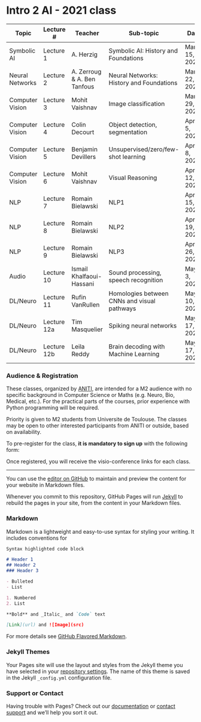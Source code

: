 # Intro 2 AI  -  2021 class


| Topic | Lecture # | Teacher |Sub-topic | Date  |  Time   |
|--------------|----------|---------------|----------------------------|--------------|--------|
| Symbolic AI  | Lecture 1 | A. Herzig | Symbolic AI: History and Foundations |  March 15, 2021 | 5-7pm |
| Neural Networks  | Lecture 2 | A. Zerroug & A. Ben Tanfous | Neural Networks: History and Foundations |  March 22, 2021 | 5-7pm |
| Computer Vision  | Lecture 3 | Mohit Vaishnav | Image classification |  March 29, 2021 | 5-7pm |
| Computer Vision  | Lecture 4 | Colin Decourt | Object detection, segmentation |  April 5, 2021 | 5-7pm |
| Computer Vision  | Lecture 5 | Benjamin Devillers | Unsupervised/zero/few-shot learning |  April 8, 2021 | 5-7pm |
| Computer Vision  | Lecture 6 | Mohit Vaishnav | Visual Reasoning |  April 12, 2021 | 5-7pm |
| NLP  | Lecture 7 | Romain Bielawski | NLP1 |  April 15, 2021 | 5-7pm |
| NLP  | Lecture 8 | Romain Bielawski | NLP2 |  April 19, 2021 | 5-7pm |
| NLP  | Lecture 9 | Romain Bielawski | NLP3 |  April 26, 2021 | 5-7pm |
| Audio  | Lecture 10 | Ismail Khalfaoui-Hassani | Sound processing, speech recognition |  May 3, 2021 | 5-7pm |
| DL/Neuro  | Lecture 11 | Rufin VanRullen | Homologies between CNNs and visual pathways |  May 10, 2021 | 5-7pm |
| DL/Neuro  | Lecture 12a | Tim Masquelier | Spiking neural networks |  May 17, 2021 | 5-6pm |
| DL/Neuro  | Lecture 12b | Leila Reddy | Brain decoding with Machine Learning |  May 17, 2021 | 6-7pm |

### Audience & Registration
These classes, organized by [ANITI](https://aniti.univ-toulouse.fr/en/), are intended for a M2 audience with no specific background in Computer Science or Maths (e.g. Neuro, Bio, Medical, etc.). For the practical parts of the courses, prior experience with Python programming will be required. 

Priority is given to M2 students from Universite de Toulouse. The classes may be open to other interested participants from ANITI or outside, based on availability. 

To pre-register for the class, **it is mandatory to sign up** with the following form:

Once registered, you will receive the visio-conference links for each class.

---

You can use the [editor on GitHub](https://github.com/rufinv/Intro2AI-class/edit/gh-pages/index.md) to maintain and preview the content for your website in Markdown files.

Whenever you commit to this repository, GitHub Pages will run [Jekyll](https://jekyllrb.com/) to rebuild the pages in your site, from the content in your Markdown files.

### Markdown

Markdown is a lightweight and easy-to-use syntax for styling your writing. It includes conventions for

```markdown
Syntax highlighted code block

# Header 1
## Header 2
### Header 3

- Bulleted
- List

1. Numbered
2. List

**Bold** and _Italic_ and `Code` text

[Link](url) and ![Image](src)
```

For more details see [GitHub Flavored Markdown](https://guides.github.com/features/mastering-markdown/).

### Jekyll Themes

Your Pages site will use the layout and styles from the Jekyll theme you have selected in your [repository settings](https://github.com/rufinv/Intro2AI-class/settings). The name of this theme is saved in the Jekyll `_config.yml` configuration file.

### Support or Contact

Having trouble with Pages? Check out our [documentation](https://docs.github.com/categories/github-pages-basics/) or [contact support](https://support.github.com/contact) and we’ll help you sort it out.
